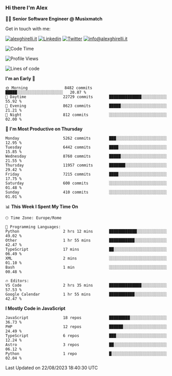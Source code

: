 ### Hi there I'm Alex

👨‍💻 __Senior Software Engineer @ Musixmatch__

Get in touch with me:

[![alexghirelli.it](https://img.shields.io/static/v1?label=1gh.dev&message=%20&color=red&logo=&style=flat-square&logoColor=white)](https://1gh.dev/)
[![Linkedin](https://img.shields.io/static/v1?label=Linkedin&message=%20&color=blue&logo=Linkedin&style=flat-square&logoColor=white)](https://linkedin.com/in/alexghirelli)
[![Twitter](https://img.shields.io/static/v1?label=Twitter&message=%20&color=blue&logo=Twitter&style=flat-square&logoColor=white)](https://twitter.com/alexGhirelli)
[![info@alexghirelli.it](https://img.shields.io/static/v1?label=info@alexghirelli.it&message=%20&color=red&logo=gmail&style=flat-square&logoColor=white)](mailto:info@alexghirelli.it)

<!--START_SECTION:waka-->
![Code Time](http://img.shields.io/badge/Code%20Time-7%2C530%20hrs%2058%20mins-blue)

![Profile Views](http://img.shields.io/badge/Profile%20Views-5-blue)

![Lines of code](https://img.shields.io/badge/From%20Hello%20World%20I%27ve%20Written-104.0%20million%20lines%20of%20code-blue)

**I'm an Early 🐤** 

```text
🌞 Morning                8482 commits        █████░░░░░░░░░░░░░░░░░░░░   20.87 % 
🌆 Daytime                22729 commits       ██████████████░░░░░░░░░░░   55.92 % 
🌃 Evening                8623 commits        █████░░░░░░░░░░░░░░░░░░░░   21.21 % 
🌙 Night                  812 commits         ░░░░░░░░░░░░░░░░░░░░░░░░░   02.00 % 
```
📅 **I'm Most Productive on Thursday** 

```text
Monday                   5262 commits        ███░░░░░░░░░░░░░░░░░░░░░░   12.95 % 
Tuesday                  6442 commits        ████░░░░░░░░░░░░░░░░░░░░░   15.85 % 
Wednesday                8760 commits        █████░░░░░░░░░░░░░░░░░░░░   21.55 % 
Thursday                 11957 commits       ███████░░░░░░░░░░░░░░░░░░   29.42 % 
Friday                   7215 commits        ████░░░░░░░░░░░░░░░░░░░░░   17.75 % 
Saturday                 600 commits         ░░░░░░░░░░░░░░░░░░░░░░░░░   01.48 % 
Sunday                   410 commits         ░░░░░░░░░░░░░░░░░░░░░░░░░   01.01 % 
```


📊 **This Week I Spent My Time On** 

```text
🕑︎ Time Zone: Europe/Rome

💬 Programming Languages: 
Python                   2 hrs 12 mins       ████████████░░░░░░░░░░░░░   49.02 % 
Other                    1 hr 55 mins        ███████████░░░░░░░░░░░░░░   42.47 % 
TypeScript               17 mins             ██░░░░░░░░░░░░░░░░░░░░░░░   06.49 % 
XML                      2 mins              ░░░░░░░░░░░░░░░░░░░░░░░░░   01.10 % 
Bash                     1 min               ░░░░░░░░░░░░░░░░░░░░░░░░░   00.48 % 

🔥 Editors: 
VS Code                  2 hrs 35 mins       ██████████████░░░░░░░░░░░   57.53 % 
Google Calendar          1 hr 55 mins        ███████████░░░░░░░░░░░░░░   42.47 % 
```

**I Mostly Code in JavaScript** 

```text
JavaScript               18 repos            █████████░░░░░░░░░░░░░░░░   36.73 % 
PHP                      12 repos            ██████░░░░░░░░░░░░░░░░░░░   24.49 % 
TypeScript               6 repos             ███░░░░░░░░░░░░░░░░░░░░░░   12.24 % 
Astro                    3 repos             ██░░░░░░░░░░░░░░░░░░░░░░░   06.12 % 
Python                   1 repo              █░░░░░░░░░░░░░░░░░░░░░░░░   02.04 % 
```




 Last Updated on 22/08/2023 18:40:30 UTC
<!--END_SECTION:waka-->
